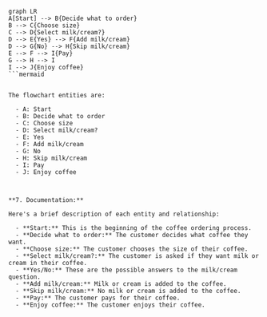 ```mermaid
graph LR
A[Start] --> B{Decide what to order}
B --> C{Choose size}
C --> D{Select milk/cream?}
D --> E{Yes} --> F{Add milk/cream}
D --> G{No} --> H{Skip milk/cream}
E --> F --> I{Pay}
G --> H --> I
I --> J{Enjoy coffee}
```mermaid


The flowchart entities are:

  - A: Start
  - B: Decide what to order
  - C: Choose size
  - D: Select milk/cream?
  - E: Yes
  - F: Add milk/cream
  - G: No
  - H: Skip milk/cream
  - I: Pay
  - J: Enjoy coffee



**7. Documentation:**

Here's a brief description of each entity and relationship:

  - **Start:** This is the beginning of the coffee ordering process.
  - **Decide what to order:** The customer decides what coffee they want.
  - **Choose size:** The customer chooses the size of their coffee.
  - **Select milk/cream?:** The customer is asked if they want milk or cream in their coffee.
  - **Yes/No:** These are the possible answers to the milk/cream question.
  - **Add milk/cream:** Milk or cream is added to the coffee.
  - **Skip milk/cream:** No milk or cream is added to the coffee.
  - **Pay:** The customer pays for their coffee.
  - **Enjoy coffee:** The customer enjoys their coffee.

